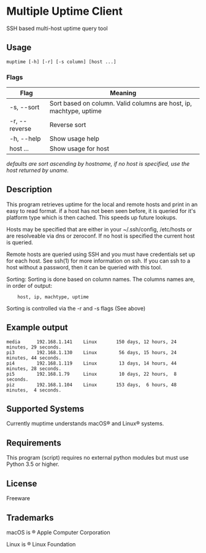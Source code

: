 # Multiple Uptime Client
SSH based multi-host uptime query tool

## Usage
`muptime [-h] [-r] [-s column] [host ...]`

### Flags
| Flag                | Meaning                                                             |
|---------------------|---------------------------------------------------------------------|
| -s, --sort <column> | Sort based on column. Valid columns are  host, ip, machtype, uptime |
| -r, --reverse       | Reverse sort                                                        |
| -h, --help          | Show usage help                                                     |
| host ...            | Show usage for host <host> <host>                                   |

*defaults are sort ascending by hostname, if no host is specified, use the host returned by uname.*

## Description
This program retrieves uptime for the local and remote hosts and print in an easy to read format.
if a host has not been seen before, it is queried for it's platform type which is then
cached. This speeds up future lookups.

Hosts may be specified that are either in your ~/.ssh/config, /etc/hosts or are resolveable
via dns or zeroconf. If no host is specified the current host is queried.

Remote hosts are queried using SSH and you must have credentials set up for each host.
See ssh(1) for more information on ssh. If you can ssh to a host without a password, then
it can be queried with this tool.

Sorting: Sorting is done based on column names. The columns names are, in order of output:

        host, ip, machtype, uptime

Sorting is controlled via the -r and -s flags (See above)

## Example output

```duckie     192.168.1.155    macOS         5 days, 14 hours, 11 minutes, 46 seconds.
media      192.168.1.141    Linux       150 days, 12 hours, 24 minutes, 29 seconds.
pi3        192.168.1.130    Linux        56 days, 15 hours, 24 minutes, 44 seconds.
pi4        192.168.1.119    Linux        13 days, 14 hours, 44 minutes, 28 seconds.
pi5        192.168.1.79     Linux        10 days, 22 hours,  8 seconds.
piz        192.168.1.104    Linux       153 days,  6 hours, 48 minutes,  4 seconds.
```

## Supported Systems
Currently muptime understands macOS® and Linux® systems.

## Requirements
This program (script) requires no external python 
modules but must use Python 3.5 or higher. 

## License
Freeware

## Trademarks
macOS is ® Apple Computer Corporation

Linux is ® Linux Foundation 
